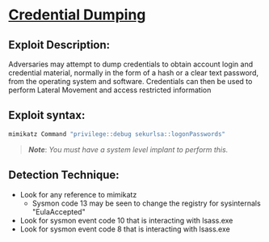 # [Credential Dumping]()

## Exploit Description: 
Adversaries may attempt to dump credentials to obtain account login and credential material, normally in the form of a hash or a clear text password, from the operating system and software. Credentials can then be used to perform Lateral Movement and access restricted information

## Exploit syntax:
```powershell
mimikatz Command "privilege::debug sekurlsa::logonPasswords"
```
>***Note***: *You must have a system level implant to perform this.*

## Detection Technique:
* Look for any reference to mimikatz
    * Sysmon code 13 may be seen to change the registry for sysinternals "EulaAccepted" 
* Look for sysmon event code 10 that is interacting with lsass.exe
* Look for sysmon event code 8 that is interacting with lsass.exe